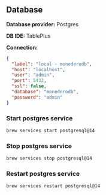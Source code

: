 ## Database

**Database provider:** Postgres

**DB IDE:** TablePlus

**Connection:**

```json
{
  "label": "local - monederodb",
  "host": "localhost",
  "user": "admin",
  "port": 5432,
  "ssl": false,
  "database": "monederodb",
  "password": "admin"
}
```

### Start postgres service

```bash
brew services start postgresql@14
```

### Stop postgres service

```bash
brew services stop postgresql@14
```

### Restart postgres service

```bash
brew services restart postgresql@14
```
